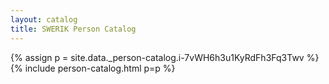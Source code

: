 ```yaml
---
layout: catalog
title: SWERIK Person Catalog
---
```

{% assign p = site.data._person-catalog.i-7vWH6h3u1KyRdFh3Fq3Twv %}
{% include person-catalog.html p=p %}

